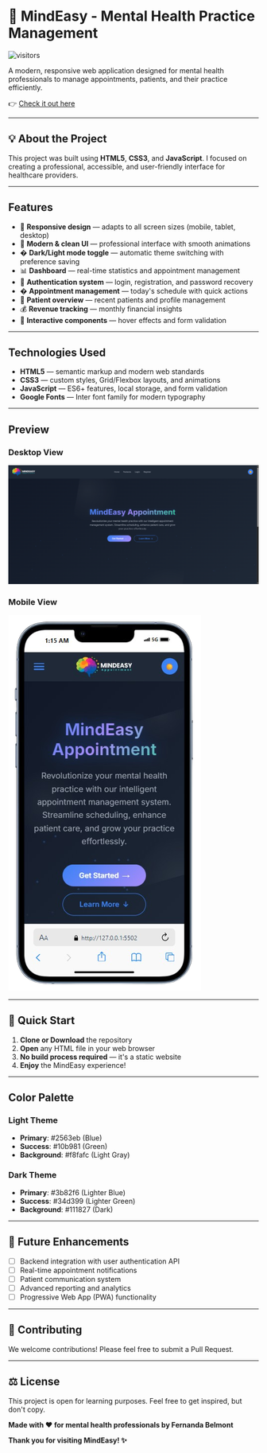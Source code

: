 # 🧠 MindEasy - Mental Health Practice Management

![visitors](https://visitor-badge.laobi.icu/badge?page_id=nandabri.MindEasy)

A modern, responsive web application designed for mental health professionals to manage appointments, patients, and their practice efficiently.

👉 [Check it out here](https://nandabri.github.io/MindEasy/)

---

## 💡 About the Project

This project was built using **HTML5**, **CSS3**, and **JavaScript**.
I focused on creating a professional, accessible, and user-friendly interface for healthcare providers.

---

##  Features

- 📱 **Responsive design** — adapts to all screen sizes (mobile, tablet, desktop)
- 🎨 **Modern & clean UI** — professional interface with smooth animations
- � **Dark/Light mode toggle** — automatic theme switching with preference saving
- 📊 **Dashboard** — real-time statistics and appointment management
- 🔐 **Authentication system** — login, registration, and password recovery
- � **Appointment management** — today's schedule with quick actions
- 👥 **Patient overview** — recent patients and profile management
- 💰 **Revenue tracking** — monthly financial insights
- 🎯 **Interactive components** — hover effects and form validation

---

##  Technologies Used

- **HTML5** — semantic markup and modern web standards
- **CSS3** — custom styles, Grid/Flexbox layouts, and animations
- **JavaScript** — ES6+ features, local storage, and form validation
- **Google Fonts** — Inter font family for modern typography

---

##  Preview

### Desktop View
![Desktop Dashboard](desktop.png)

### Mobile View
![Mobile Interface](mobile.png)

---

## 🔧 Quick Start

1. **Clone or Download** the repository
2. **Open** any HTML file in your web browser
3. **No build process required** — it's a static website
4. **Enjoy** the MindEasy experience!

---

##  Color Palette

### Light Theme
- **Primary**: #2563eb (Blue)
- **Success**: #10b981 (Green)
- **Background**: #f8fafc (Light Gray)

### Dark Theme
- **Primary**: #3b82f6 (Lighter Blue)
- **Success**: #34d399 (Lighter Green)
- **Background**: #111827 (Dark)

---

## 🔮 Future Enhancements

- [ ] Backend integration with user authentication API
- [ ] Real-time appointment notifications
- [ ] Patient communication system
- [ ] Advanced reporting and analytics
- [ ] Progressive Web App (PWA) functionality

---

## 🤝 Contributing

We welcome contributions! Please feel free to submit a Pull Request.

---

## ⚖️ License

This project is open for learning purposes. Feel free to get inspired, but don't copy.

**Made with ❤️ for mental health professionals by Fernanda Belmont**

**Thank you for visiting MindEasy! ✨**
